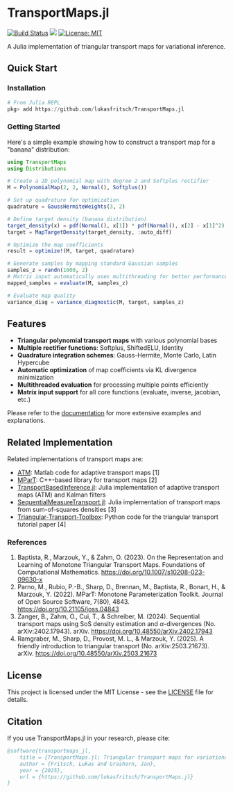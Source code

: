 # TransportMaps.jl

[![Build Status](https://github.com/lukasfritsch/TransportMaps.jl/actions/workflows/CI.yml/badge.svg?branch=main)](https://github.com/lukasfritsch/TransportMaps.jl/actions/workflows/CI.yml?query=branch%3Amain)
[![](https://img.shields.io/badge/docs-dev-blue.svg)](https://lukasfritsch.github.io/TransportMaps.jl/dev/)
[![License: MIT](https://img.shields.io/badge/License-MIT-yellow.svg)](https://opensource.org/licenses/MIT)

A Julia implementation of triangular transport maps for variational inference.

## Quick Start

### Installation

```julia
# From Julia REPL
pkg> add https://github.com/lukasfritsch/TransportMaps.jl
```

### Getting Started

Here's a simple example showing how to construct a transport map for a "banana" distribution:

```julia
using TransportMaps
using Distributions

# Create a 2D polynomial map with degree 2 and Softplus rectifier
M = PolynomialMap(2, 2, Normal(), Softplus())

# Set up quadrature for optimization
quadrature = GaussHermiteWeights(3, 2)

# Define target density (banana distribution)
target_density(x) = pdf(Normal(), x[1]) * pdf(Normal(), x[2] - x[1]^2)
target = MapTargetDensity(target_density, :auto_diff)

# Optimize the map coefficients
result = optimize!(M, target, quadrature)

# Generate samples by mapping standard Gaussian samples
samples_z = randn(1000, 2)
# Matrix input automatically uses multithreading for better performance
mapped_samples = evaluate(M, samples_z)

# Evaluate map quality
variance_diag = variance_diagnostic(M, target, samples_z)

```

## Features

- **Triangular polynomial transport maps** with various polynomial bases
- **Multiple rectifier functions**: Softplus, ShiftedELU, Identity
- **Quadrature integration schemes**: Gauss-Hermite, Monte Carlo, Latin Hypercube
- **Automatic optimization** of map coefficients via KL divergence minimization
- **Multithreaded evaluation** for processing multiple points efficiently
- **Matrix input support** for all core functions (evaluate, inverse, jacobian, etc.)

Please refer to the [documentation](https://lukasfritsch.github.io/TransportMaps.jl/dev/) for more extensive examples and explanations.

## Related Implementation

Related implementations of transport maps are:

- [ATM](https://github.com/baptistar/ATM): Matlab code for adaptive transport maps [1]
- [MParT](https://github.com/MeasureTransport/MParT): C++-based library for transport maps [2]
- [TransportBasedInference.jl](https://github.com/mleprovost/TransportBasedInference.jl): Julia implementation of adaptive transport maps (ATM) and Kalman filters
- [SequentialMeasureTransport.jl](https://github.com/benjione/SequentialMeasureTransport.jl): Julia implementation of transport maps from sum-of-squares densities [3]
- [Triangular-Transport-Toolbox](https://github.com/MaxRamgraber/Triangular-Transport-Toolbox): Python code for the triangular transport tutorial paper [4]

### References

1. Baptista, R., Marzouk, Y., & Zahm, O. (2023). On the Representation and Learning of Monotone Triangular Transport Maps. Foundations of Computational Mathematics. https://doi.org/10.1007/s10208-023-09630-x
2. Parno, M., Rubio, P.-B., Sharp, D., Brennan, M., Baptista, R., Bonart, H., & Marzouk, Y. (2022). MParT: Monotone Parameterization Toolkit. Journal of Open Source Software, 7(80), 4843. https://doi.org/10.21105/joss.04843
3. Zanger, B., Zahm, O., Cui, T., & Schreiber, M. (2024). Sequential transport maps using SoS density estimation and $α$-divergences (No. arXiv:2402.17943). arXiv. https://doi.org/10.48550/arXiv.2402.17943
4. Ramgraber, M., Sharp, D., Provost, M. L., & Marzouk, Y. (2025). A friendly introduction to triangular transport (No. arXiv:2503.21673). arXiv. https://doi.org/10.48550/arXiv.2503.21673

## License

This project is licensed under the MIT License - see the [LICENSE](LICENSE) file for details.

## Citation

If you use TransportMaps.jl in your research, please cite:

```bibtex
@software{transportmaps_jl,
    title = {TransportMaps.jl: Triangular transport maps for variational inference},
    author = {Fritsch, Lukas and Grashorn, Jan},
    year = {2025},
    url = {https://github.com/lukasfritsch/TransportMaps.jl}
}
```
